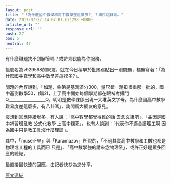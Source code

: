 ```yaml
---
layout: post
title: "「為什麼國中數學和高中數學差這摸多?」？鄉民這樣說。"
date: 2017-07-27 14:07:07.621298 +0800
article_url: ""
response_url: ""
push: 27
boo: 5
neutral: 47
---
```


有什麼難題找不到解答嗎？或許鄉民能為你服務。

帳號名為v929598的網友，就在今日稍早於批踢踢貼出一則問題，標題寫著：「為什麼國中數學和高中數學差這摸多?」。

問題的內容說到，「如題，魯弟是基測滿分300，量尺錯一題扣很重那一批的，國中基測數學50，(錯2)，上了高中開始每個學期都在跟補考搏鬥Q__________________Q，明明是數學課卻出現一大堆英文字母，為什麼國高中數學難易度差這麼多，有八卦嗎」，詢問廣大網友的意見。

沒想到回應陸續增多，有人說：「高中數學都覺得難的話 去念文組吧」、「主因是國中補習班亂教 公式化教學 上高中穩死」，也有人談到：「代表你不適合讀理工啊 因為國中只是教工具沒什麼理論」。

其中，「muserFW」與「Karamazov」所說的，「不過其實高中數學和工數也都是物理或工程的工具而已 只是」、「高中數學強的請來念物理系」，或許正好是眾多回應的總結。

最直接最快速的回應，由記者快抄為您分享。

<a href = "https://www.ptt.cc/bbs/Gossiping/M.1501089076.A.B6B.html">原文連結</a>

